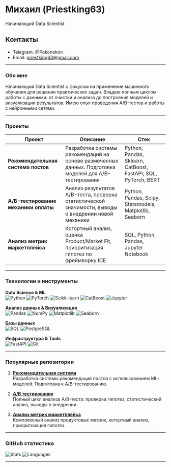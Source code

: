 # Михаил (Priestking63)
Начинающий Data Scientist

## Контакты
- Telegram: @Pokonokon
- Email: priestking63@gmail.com
---

### Обо мне
Начинающий Data Scientist с фокусом на применение машинного обучения для решения практических задач. Владею полным циклом работы с данными: от очистки и анализа до построения моделей и визуализации результатов. Имею опыт проведения A/B-тестов и работы с нейронными сетями.

---

### Проекты

| Проект | Описание | Стек |
|--------|-----------|------|
| **Рекомендательная система постов** | Разработка системы рекомендаций на основе размеченных данных. Подготовка моделей для A/B-тестирования | Python, Pandas, Sklearn, CatBoost, FastAPI, SQL, PyTorch, BERT |
| **A/B-тестирование механики оплаты** | Анализ результатов A/B-теста, проверка статистической значимости, выводы о внедрении новой механики | Python, Pandas, Scipy, Statsmodels, Matplotlib, Seaborn |
| **Анализ метрик маркетплейса** | Когортный анализ, оценка Product/Market Fit, приоритизация гипотез по фреймворку ICE | SQL, Python, Pandas, Jupyter Notebook |

---

### Технологии и инструменты

**Data Science & ML**  
![Python](https://img.shields.io/badge/Python-3776AB?logo=python&logoColor=white)
![PyTorch](https://img.shields.io/badge/PyTorch-EE4C2C?logo=pytorch&logoColor=white)
![Scikit-learn](https://img.shields.io/badge/Scikit--learn-F7931E?logo=scikit-learn&logoColor=white)
![CatBoost](https://img.shields.io/badge/CatBoost-00C4CC?logo=catboost&logoColor=white)
![Jupyter](https://img.shields.io/badge/Jupyter-F37626?logo=jupyter&logoColor=white)

**Анализ данных & Визуализация**  
![Pandas](https://img.shields.io/badge/Pandas-150458?logo=pandas&logoColor=white)
![NumPy](https://img.shields.io/badge/NumPy-013243?logo=numpy&logoColor=white)
![Matplotlib](https://img.shields.io/badge/Matplotlib-11557C?logo=matplotlib&logoColor=white)
![Seaborn](https://img.shields.io/badge/Seaborn-3776AB?logo=seaborn&logoColor=white)

**Базы данных**  
![SQL](https://img.shields.io/badge/SQL-4479A1?logo=postgresql&logoColor=white)
![PostgreSQL](https://img.shields.io/badge/PostgreSQL-336791?logo=postgresql&logoColor=white)

**Инфраструктура & Tools**  
![FastAPI](https://img.shields.io/badge/FastAPI-009688?logo=fastapi&logoColor=white)
![Git](https://img.shields.io/badge/Git-F05032?logo=git&logoColor=white)

---

### Популярные репозитории

1. **[Рекомендательная система](https://github.com/Priestking63/Priestking63/tree/main/recomendation)**  
Разработка системы рекомендаций постов с использованием ML-моделей. Подготовка к A/B-тестированию.

2. **[A/B тестирование](https://github.com/Priestking63/Priestking63/tree/main/final_proj)**  
Полный цикл анализа A/B-теста: проверка гипотез, статистический анализ, выводы о внедрении.

3. **[Анализ метрик маркетплейса](https://github.com/Priestking63/Priestking63/tree/main/first_proj)**  
Комплексный анализ продуктовых метрик, когортный анализ, приоритизация гипотез.

---

### GitHub статистика

![Stats](https://github-readme-stats.vercel.app/api?username=Priestking63&show_icons=true&theme=default)
![Languages](https://github-readme-stats.vercel.app/api/top-langs/?username=Priestking63&layout=compact)

---
